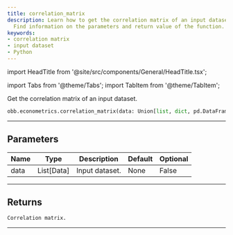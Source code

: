 ```yaml
---
title: correlation_matrix
description: Learn how to get the correlation matrix of an input dataset using Python.
  Find information on the parameters and return value of the function.
keywords:
- correlation matrix
- input dataset
- Python
---
```


import HeadTitle from '@site/src/components/General/HeadTitle.tsx';

<HeadTitle title="econometrics /correlation_matrix - Reference | OpenBB Platform Docs" />

<!-- markdownlint-disable MD012 MD031 MD033 -->

import Tabs from '@theme/Tabs';
import TabItem from '@theme/TabItem';

Get the correlation matrix of an input dataset.

```python wordwrap
obb.econometrics.correlation_matrix(data: Union[list, dict, pd.DataFrame, List[pd.DataFrame], pd.Series, List[pd.Series], numpy.ndarray, Data, List[Data]])
```

---

## Parameters

<Tabs>
<TabItem value="standard" label="Standard">

| Name | Type | Description | Default | Optional |
| ---- | ---- | ----------- | ------- | -------- |
| data | List[Data] | Input dataset. | None | False |
</TabItem>

</Tabs>

---

## Returns

```python wordwrap
Correlation matrix.
```

---

